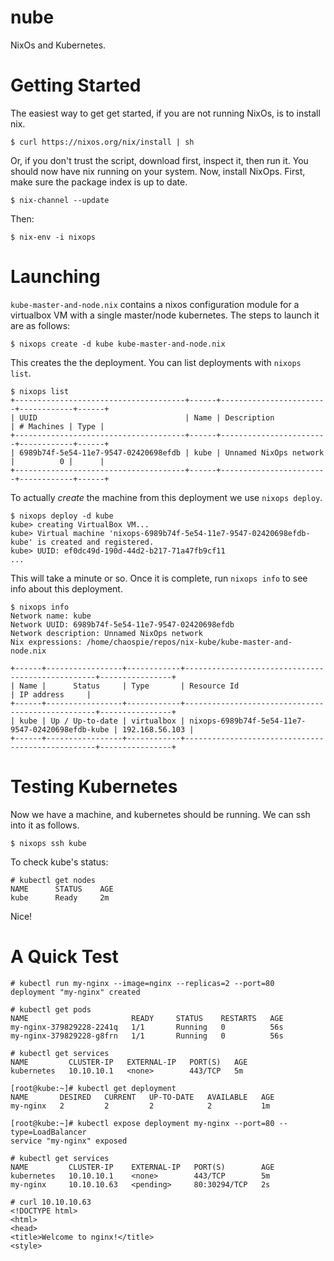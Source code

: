 # nube
NixOs and Kubernetes.

# Getting Started
The easiest way to get get started, if you are not running NixOs, is to install nix.

```
$ curl https://nixos.org/nix/install | sh
```

Or, if you don't trust the script, download first, inspect it, then run it.
You should now have nix running on your system. Now, install NixOps.
First, make sure the package index is up to date.

```
$ nix-channel --update
```

Then:

```
$ nix-env -i nixops
```

# Launching
`kube-master-and-node.nix` contains a nixos configuration module for a virtualbox VM
with a single master/node kubernetes. The steps to launch it are as follows:


```
$ nixops create -d kube kube-master-and-node.nix
```

This creates the the deployment. You can list deployments with `nixops list`.

```
$ nixops list
+--------------------------------------+------+------------------------+------------+------+
| UUID                                 | Name | Description            | # Machines | Type |
+--------------------------------------+------+------------------------+------------+------+
| 6989b74f-5e54-11e7-9547-02420698efdb | kube | Unnamed NixOps network |          0 |      |
+--------------------------------------+------+------------------------+------------+------+
```

To actually _create_ the machine from this deployment we use `nixops deploy`.

```
$ nixops deploy -d kube
kube> creating VirtualBox VM...
kube> Virtual machine 'nixops-6989b74f-5e54-11e7-9547-02420698efdb-kube' is created and registered.
kube> UUID: ef0dc49d-190d-44d2-b217-71a47fb9cf11
...
```
This will take a minute or so. Once it is complete, run `nixops info` to see info about this deployment.

```
$ nixops info
Network name: kube
Network UUID: 6989b74f-5e54-11e7-9547-02420698efdb
Network description: Unnamed NixOps network
Nix expressions: /home/chaospie/repos/nix-kube/kube-master-and-node.nix

+------+-----------------+------------+--------------------------------------------------+----------------+
| Name |      Status     | Type       | Resource Id                                      | IP address     |
+------+-----------------+------------+--------------------------------------------------+----------------+
| kube | Up / Up-to-date | virtualbox | nixops-6989b74f-5e54-11e7-9547-02420698efdb-kube | 192.168.56.103 |
+------+-----------------+------------+--------------------------------------------------+----------------+
```

# Testing Kubernetes
Now we have a machine, and kubernetes should be running. We can ssh into it as follows.

```
$ nixops ssh kube
```

To check kube's status:

```
# kubectl get nodes
NAME      STATUS    AGE
kube      Ready     2m
```
Nice!

# A Quick Test
```
# kubectl run my-nginx --image=nginx --replicas=2 --port=80
deployment "my-nginx" created

# kubectl get pods
NAME                       READY     STATUS    RESTARTS   AGE
my-nginx-379829228-2241q   1/1       Running   0          56s
my-nginx-379829228-g8frn   1/1       Running   0          56s

# kubectl get services
NAME         CLUSTER-IP   EXTERNAL-IP   PORT(S)   AGE
kubernetes   10.10.10.1   <none>        443/TCP   5m

[root@kube:~]# kubectl get deployment
NAME       DESIRED   CURRENT   UP-TO-DATE   AVAILABLE   AGE
my-nginx   2         2         2            2           1m

[root@kube:~]# kubectl expose deployment my-nginx --port=80 --type=LoadBalancer
service "my-nginx" exposed

# kubectl get services
NAME         CLUSTER-IP    EXTERNAL-IP   PORT(S)        AGE
kubernetes   10.10.10.1    <none>        443/TCP        5m
my-nginx     10.10.10.63   <pending>     80:30294/TCP   2s

# curl 10.10.10.63
<!DOCTYPE html>
<html>
<head>
<title>Welcome to nginx!</title>
<style>

```
